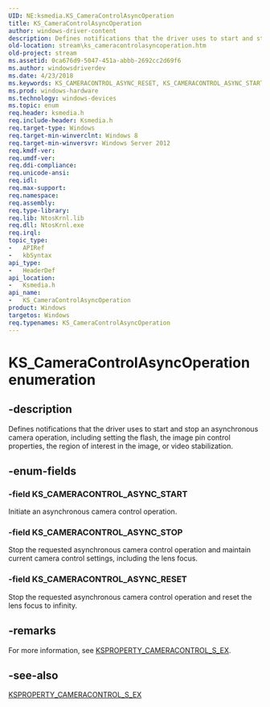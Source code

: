 ```yaml
---
UID: NE:ksmedia.KS_CameraControlAsyncOperation
title: KS_CameraControlAsyncOperation
author: windows-driver-content
description: Defines notifications that the driver uses to start and stop an asynchronous camera operation, including setting the flash, the image pin control properties, the region of interest in the image, or video stabilization.
old-location: stream\ks_cameracontrolasyncoperation.htm
old-project: stream
ms.assetid: 0ca676d9-5047-451a-abbb-2692cc2d69f6
ms.author: windowsdriverdev
ms.date: 4/23/2018
ms.keywords: KS_CAMERACONTROL_ASYNC_RESET, KS_CAMERACONTROL_ASYNC_START, KS_CAMERACONTROL_ASYNC_STOP, KS_CameraControlAsyncOperation, KS_CameraControlAsyncOperation enumeration [Streaming Media Devices], ksmedia/KS_CAMERACONTROL_ASYNC_RESET, ksmedia/KS_CAMERACONTROL_ASYNC_START, ksmedia/KS_CAMERACONTROL_ASYNC_STOP, ksmedia/KS_CameraControlAsyncOperation, stream.ks_cameracontrolasyncoperation
ms.prod: windows-hardware
ms.technology: windows-devices
ms.topic: enum
req.header: ksmedia.h
req.include-header: Ksmedia.h
req.target-type: Windows
req.target-min-winverclnt: Windows 8
req.target-min-winversvr: Windows Server 2012
req.kmdf-ver: 
req.umdf-ver: 
req.ddi-compliance: 
req.unicode-ansi: 
req.idl: 
req.max-support: 
req.namespace: 
req.assembly: 
req.type-library: 
req.lib: NtosKrnl.lib
req.dll: NtosKrnl.exe
req.irql: 
topic_type:
-	APIRef
-	kbSyntax
api_type:
-	HeaderDef
api_location:
-	Ksmedia.h
api_name:
-	KS_CameraControlAsyncOperation
product: Windows
targetos: Windows
req.typenames: KS_CameraControlAsyncOperation
---
```


# KS_CameraControlAsyncOperation enumeration


## -description


Defines notifications that the driver uses to start and stop an asynchronous camera operation, including setting the flash, the image pin control properties, the region of interest in the image, or video stabilization.


## -enum-fields




### -field KS_CAMERACONTROL_ASYNC_START

Initiate an asynchronous camera control operation.


### -field KS_CAMERACONTROL_ASYNC_STOP

Stop the requested asynchronous camera control operation and maintain current camera control settings, including the lens focus.


### -field KS_CAMERACONTROL_ASYNC_RESET

Stop the requested asynchronous camera control operation and reset the lens focus to infinity.


## -remarks



For more information, see <a href="https://msdn.microsoft.com/library/windows/hardware/jj151593">KSPROPERTY_CAMERACONTROL_S_EX</a>.




## -see-also




<a href="https://msdn.microsoft.com/library/windows/hardware/jj151593">KSPROPERTY_CAMERACONTROL_S_EX</a>
 

 

